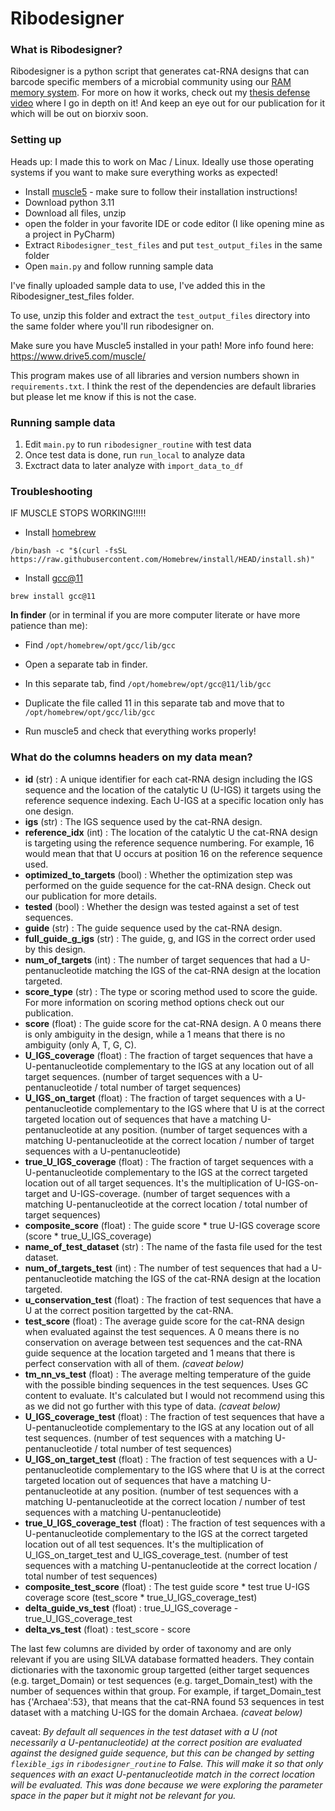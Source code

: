 # Ribodesigner
### What is Ribodesigner?
Ribodesigner is a python script that generates cat-RNA designs that can barcode specific members of a microbial community using our [RAM memory system](https://doi.org/10.1101/2023.04.16.536800). For more on how it works, check out my [thesis defense video](https://www.youtube.com/watch?v=OOB-XeLD-sg) where I go in depth on it! And keep an eye out for our publication for it which will be out on biorxiv soon.

### Setting up
Heads up: I made this to work on Mac / Linux. Ideally use those operating systems if you want to make sure everything works as expected!
- Install [muscle5](https://www.drive5.com/muscle/) - make sure to follow their installation instructions!
- Download python 3.11
- Download all files, unzip
- open the folder in your favorite IDE or code editor (I like opening mine as a project in PyCharm)
- Extract ``Ribodesigner_test_files`` and put ``test_output_files`` in the same folder
- Open ``main.py`` and follow running sample data

I've finally uploaded sample data to use, I've added this in the Ribodesigner_test_files folder.

To use, unzip this folder and extract the ``test_output_files`` directory into the same folder 
where you'll run ribodesigner on.

Make sure you have Muscle5 installed in your path! More info found here: https://www.drive5.com/muscle/

This program makes use of all libraries and version numbers shown in ``requirements.txt``. I think the rest of the dependencies are default libraries but please let me know if this is not the case.

### Running sample data
1. Edit ``main.py`` to run ``ribodesigner_routine`` with test data
2. Once test data is done, run ``run_local`` to analyze data
3. Exctract data to later analyze with ``import_data_to_df``

### Troubleshooting

IF MUSCLE STOPS WORKING!!!!!

- Install [homebrew]( https://brew.sh/) 

``/bin/bash -c "$(curl -fsSL https://raw.githubusercontent.com/Homebrew/install/HEAD/install.sh)"``  

- Install [gcc@11](https://gcc.gnu.org/) 

``brew install gcc@11``  

**In finder** (or in terminal if you are more computer literate or have more patience than me):  
- Find ``/opt/homebrew/opt/gcc/lib/gcc``  
- Open a separate tab in finder.  
- In this separate tab, find ``/opt/homebrew/opt/gcc@11/lib/gcc``  
- Duplicate the file called 11 in this separate tab and move that to ``/opt/homebrew/opt/gcc/lib/gcc``  

- Run muscle5 and check that everything works properly!

### What do the columns headers on my data mean?
- **id** (str) : A unique identifier for each cat-RNA design including the IGS sequence and the location of the catalytic U (U-IGS) it targets using the reference sequence indexing. Each U-IGS at a specific location only has one design.
- **igs** (str) : The IGS sequence used by the cat-RNA design.
- **reference_idx** (int) : The location of the catalytic U the cat-RNA design is targeting using the reference sequence numbering. For example, 16 would mean that that U occurs at position 16 on the reference sequence used.
- **optimized_to_targets** (bool) : Whether the optimization step was performed on the guide sequence for the cat-RNA design. Check out our publication for more details.
- **tested** (bool) : Whether the design was tested against a set of test sequences.
- **guide** (str) : The guide sequence used by the cat-RNA design.
- **full_guide_g_igs** (str) : The guide, g, and IGS in the correct order used by this design.
- **num_of_targets** (int) : The number of target sequences that had a U-pentanucleotide matching the IGS of the cat-RNA design at the location targeted.
- **score_type** (str) : The type or scoring method used to score the guide. For more information on scoring method options check out our publication.
- **score** (float) : The guide score for the cat-RNA design. A 0 means there is only ambiguity in the design, while a 1 means that there is no ambiguity (only A, T, G, C).
- **U_IGS_coverage** (float) : The fraction of target sequences that have a U-pentanucleotide complementary to the IGS at any location out of all target sequences. (number of target sequences with a U-pentanucleotide / total number of target sequences)
- **U_IGS_on_target** (float) : The fraction of target sequences with a U-pentanucleotide complementary to the IGS where that U is at the correct targeted location out of sequences that have a matching U-pentanucleotide at any position. (number of target sequences with a matching U-pentanucleotide at the correct location / number of target sequences with a U-pentanucleotide)
- **true_U_IGS_coverage** (float) : The fraction of target sequences with a U-pentanucleotide complementary to the IGS at the correct targeted location out of all target sequences. It's the multiplication of U-IGS-on-target and U-IGS-coverage. (number of target sequences with a matching U-pentanucleotide at the correct location / total number of target sequences)
- **composite_score** (float) : The guide score * true U-IGS coverage score (score * true_U_IGS_coverage)
- **name_of_test_dataset** (str) : The name of the fasta file used for the test dataset.
- **num_of_targets_test** (int) : The number of test sequences that had a U-pentanucleotide matching the IGS of the cat-RNA design at the location targeted.
- **u_conservation_test** (float) : The fraction of test sequences that have a U at the correct position targetted by the cat-RNA. 
- **test_score** (float) : The average guide score for the cat-RNA design when evaluated against the test sequences. A 0 means there is no conservation on average between test sequences and the cat-RNA guide sequence at the location targeted and 1 means that there is perfect conservation with all of them. *(caveat below)*
- **tm_nn_vs_test** (float) : The average melting temperature of the guide with the possible binding sequences in the test sequences. Uses GC content to evaluate. It's calculated but I would not recommend using this as we did not go further with this type of data. *(caveat below)*
- **U_IGS_coverage_test** (float) : The fraction of test sequences that have a U-pentanucleotide complementary to the IGS at any location out of all test sequences. (number of test sequences with a matching U-pentanucleotide / total number of test sequences)
- **U_IGS_on_target_test** (float) : The fraction of test sequences with a U-pentanucleotide complementary to the IGS where that U is at the correct targeted location out of sequences that have a matching U-pentanucleotide at any position. (number of test sequences with a matching U-pentanucleotide at the correct location / number of test sequences with a matching U-pentanucleotide)
- **true_U_IGS_coverage_test** (float) : The fraction of test sequences with a U-pentanucleotide complementary to the IGS at the correct targeted location out of all test sequences. It's the multiplication of U_IGS_on_target_test and U_IGS_coverage_test. (number of test sequences with a matching U-pentanucleotide at the correct location / total number of test sequences)
- **composite_test_score** (float) : The test guide score * test true U-IGS coverage score (test_score * true_U_IGS_coverage_test)
- **delta_guide_vs_test** (float) : true_U_IGS_coverage - true_U_IGS_coverage_test
- **delta_vs_test** (float) : test_score - score

The last few columns are divided by order of taxonomy and are only relevant if you are using SILVA database formatted headers. They contain dictionaries with the taxonomic group targetted (either target sequences (e.g. target_Domain) or test sequences (e.g. target_Domain_test) with the number of sequences within that group. For example, if target_Domain_test has {'Archaea':53}, that means that the cat-RNA found 53 sequences in test dataset with a matching U-IGS for the domain Archaea.  *(caveat below)*

caveat: *By default all sequences in the test dataset with a U (not necessarily a U-pentanucleotide) at the correct position are evaluated against the designed guide sequence, but this can be changed by setting ``flexible_igs`` in ``ribodesigner_routine`` to False. This will make it so that only sequences with an exact U-pentanucleotide match in the correct location will be evaluated. This was done because we were exploring the parameter space in the paper but it might not be relevant for you.*
